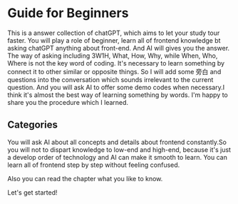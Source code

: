 # Guide for Beginners

This is a answer collection of chatGPT, which aims to let your study tour faster. You will play a role of beginner, learn all of frontend knowledge bt asking chatGPT anything about front-end. And AI will gives you the answer. The way of asking including 3W1H, What, How, Why, while When, Who, Where is not the key word of coding. It's necessary to learn something by connect it to other similar or opposite things. So I will add some 旁白 and questions into the conversation which sounds irrelevant to the current question. And you will ask AI to offer some demo codes when necessary.I think it's almost the best way of learning something by words. I'm happy to share you the procedure which I learned.

## Categories

You will ask AI about all concepts and details about frontend constantly.So you will not to dispart knowledge to low-end and high-end, because it's just a develop order of technology and AI can make it smooth to learn. You can learn all of frontend step by step without feeling confused.

Also you can read the chapter what you like to know.

Let's get started!

